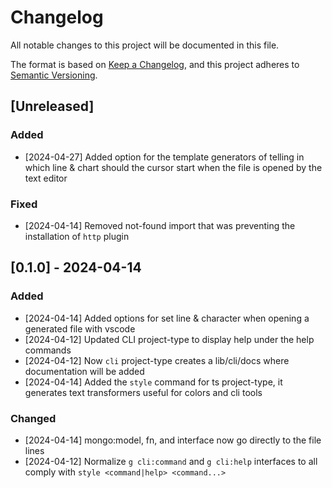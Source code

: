 # Changelog

All notable changes to this project will be documented in this file.

The format is based on [Keep a Changelog](https://keepachangelog.com/en/1.1.0/),
and this project adheres to [Semantic Versioning](https://semver.org/spec/v2.0.0.html).

## [Unreleased]

### Added
- [2024-04-27] Added option for the template generators of telling in which line & chart should the cursor start when the file is opened by the text editor


### Fixed
- [2024-04-14] Removed not-found import that was preventing the installation of `http` plugin

## [0.1.0] - 2024-04-14

### Added
- [2024-04-14] Added options for set line & character when opening a generated file with vscode
- [2024-04-12] Updated CLI project-type to display help under the help commands
- [2024-04-12] Now `cli` project-type creates a lib/cli/docs where documentation will be added
- [2024-04-14] Added the `style` command for ts project-type, it generates text transformers useful for colors and cli tools


### Changed
- [2024-04-14] mongo:model, fn, and interface now go directly to the file lines
- [2024-04-12] Normalize `g cli:command` and `g cli:help` interfaces to all comply with `style <command|help> <command...>`
